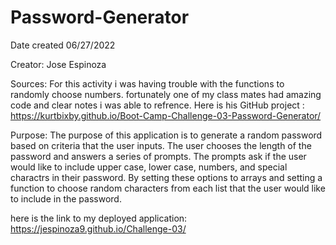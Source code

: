 # Password-Generator
Date created 06/27/2022

Creator: Jose Espinoza

Sources: For this activity i was having trouble with the functions to randomly choose numbers. fortunately one of my class mates had amazing code and clear notes i was able to refrence.
 Here is his GitHub project : https://kurtbixby.github.io/Boot-Camp-Challenge-03-Password-Generator/


 Purpose: The purpose of this application is to generate a random password based on criteria that the user inputs. The user chooses the length of the password and answers a series of prompts. The prompts ask if the user would like to include upper case, lower case, numbers, and special charactrs in their password. By setting these options to arrays and setting a function to choose random characters from each list that the user would like to include in the password. 

here is the link to my deployed application: https://jespinoza9.github.io/Challenge-03/